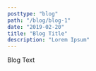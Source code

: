```yaml
---
posttype: "blog"
path: "/blog/blog-1"
date: "2019-02-20"
title: "Blog Title"
description: "Lorem Ipsum"
---
```


Blog Text